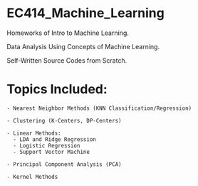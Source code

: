 # EC414_Machine_Learning

Homeworks of Intro to Machine Learning.

Data Analysis Using Concepts of Machine Learning.

Self-Written Source Codes from Scratch.

# Topics Included:

```
- Nearest Neighbor Methods (KNN Classification/Regression)

- Clustering (K-Centers, DP-Centers)

- Linear Methods:
  - LDA and Ridge Regression
  - Logistic Regression
  - Support Vector Machine
  
- Principal Component Analysis (PCA)

- Kernel Methods

```



